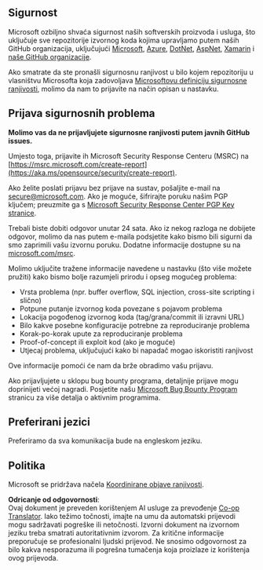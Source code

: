 <!--
CO_OP_TRANSLATOR_METADATA:
{
  "original_hash": "2d33a71bed73d6daee78e2d473ece975",
  "translation_date": "2025-07-09T06:56:32+00:00",
  "source_file": "SECURITY.md",
  "language_code": "hr"
}
-->
## Sigurnost

Microsoft ozbiljno shvaća sigurnost naših softverskih proizvoda i usluga, što uključuje sve repozitorije izvornog koda kojima upravljamo putem naših GitHub organizacija, uključujući [Microsoft](https://github.com/microsoft), [Azure](https://github.com/Azure), [DotNet](https://github.com/dotnet), [AspNet](https://github.com/aspnet), [Xamarin](https://github.com/xamarin) i [naše GitHub organizacije](https://opensource.microsoft.com/).

Ako smatrate da ste pronašli sigurnosnu ranjivost u bilo kojem repozitoriju u vlasništvu Microsofta koja zadovoljava [Microsoftovu definiciju sigurnosne ranjivosti](https://aka.ms/opensource/security/definition), molimo da nam to prijavite na način opisan u nastavku.

## Prijava sigurnosnih problema

**Molimo vas da ne prijavljujete sigurnosne ranjivosti putem javnih GitHub issues.**

Umjesto toga, prijavite ih Microsoft Security Response Centeru (MSRC) na [https://msrc.microsoft.com/create-report](https://aka.ms/opensource/security/create-report).

Ako želite poslati prijavu bez prijave na sustav, pošaljite e-mail na [secure@microsoft.com](mailto:secure@microsoft.com). Ako je moguće, šifrirajte poruku našim PGP ključem; preuzmite ga s [Microsoft Security Response Center PGP Key stranice](https://aka.ms/opensource/security/pgpkey).

Trebali biste dobiti odgovor unutar 24 sata. Ako iz nekog razloga ne dobijete odgovor, molimo da nas putem e-maila podsjetite kako bismo bili sigurni da smo zaprimili vašu izvornu poruku. Dodatne informacije dostupne su na [microsoft.com/msrc](https://aka.ms/opensource/security/msrc).

Molimo uključite tražene informacije navedene u nastavku (što više možete pružiti) kako bismo bolje razumjeli prirodu i opseg mogućeg problema:

  * Vrsta problema (npr. buffer overflow, SQL injection, cross-site scripting i slično)
  * Potpune putanje izvornog koda povezane s pojavom problema
  * Lokacija pogođenog izvornog koda (tag/grana/commit ili izravni URL)
  * Bilo kakve posebne konfiguracije potrebne za reproduciranje problema
  * Korak-po-korak upute za reproduciranje problema
  * Proof-of-concept ili exploit kod (ako je moguće)
  * Utjecaj problema, uključujući kako bi napadač mogao iskoristiti ranjivost

Ove informacije pomoći će nam da brže obradimo vašu prijavu.

Ako prijavljujete u sklopu bug bounty programa, detaljnije prijave mogu doprinijeti većoj nagradi. Posjetite našu [Microsoft Bug Bounty Program](https://aka.ms/opensource/security/bounty) stranicu za više detalja o aktivnim programima.

## Preferirani jezici

Preferiramo da sva komunikacija bude na engleskom jeziku.

## Politika

Microsoft se pridržava načela [Koordinirane objave ranjivosti](https://aka.ms/opensource/security/cvd).

**Odricanje od odgovornosti**:  
Ovaj dokument je preveden korištenjem AI usluge za prevođenje [Co-op Translator](https://github.com/Azure/co-op-translator). Iako težimo točnosti, imajte na umu da automatski prijevodi mogu sadržavati pogreške ili netočnosti. Izvorni dokument na izvornom jeziku treba smatrati autoritativnim izvorom. Za kritične informacije preporučuje se profesionalni ljudski prijevod. Ne snosimo odgovornost za bilo kakva nesporazuma ili pogrešna tumačenja koja proizlaze iz korištenja ovog prijevoda.